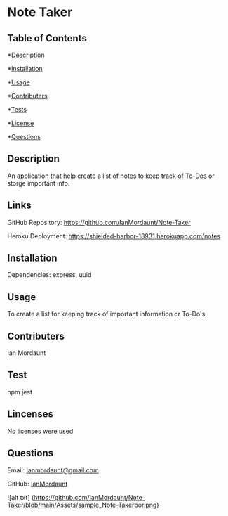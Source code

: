 
  # Note Taker

  ## Table of Contents
  *[Description](#description)

  *[Installation](#installation)

  *[Usage](#usage)

  *[Contributers](#contribute)

  *[Tests](#tests)

  *[License](#license)

  *[Questions](#questions)


  <a name='description'></a>
  ## Description

  An application that help create a list of notes to keep track of To-Dos or storge important info.

  ## Links

  GitHub Repository: https://github.com/IanMordaunt/Note-Taker
  
  Heroku Deployment: https://shielded-harbor-18931.herokuapp.com/notes

  <a name='installation'></a>
  ## Installation

  Dependencies: express, uuid

  <a name='usage'></a>
  ## Usage

  To create a list for keeping track of important information or To-Do's

  <a name='contribute'></a>
  ## Contributers

  Ian Mordaunt

  <a name='tests'></a>
  ## Test

  npm jest

  <a name='license'></a>
  ## Lincenses

  No licenses were used

  <a name='questions'></a>
  ## Questions

  Email: Ianmordaunt@gmail.com

  GitHub: <a href="https://www.github.com/IanMordaunt" target="_blank">IanMordaunt</a>
  
  ![alt txt] (https://github.com/IanMordaunt/Note-Taker/blob/main/Assets/sample_Note-Takerbor.png)
  